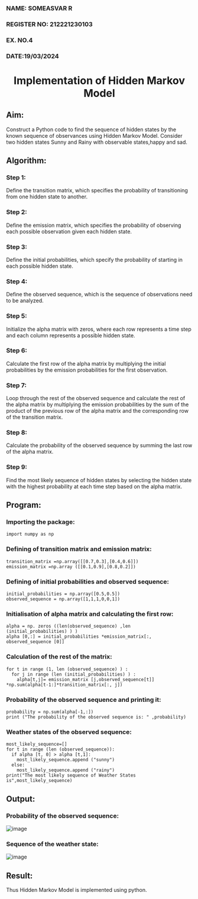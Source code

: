 <H3>NAME: SOMEASVAR R</H3>
<H3>REGISTER NO: 212221230103</H3>
<H3>EX. NO.4</H3>
<H3>DATE:19/03/2024</H3>
<H1 ALIGN =CENTER> Implementation of Hidden Markov Model</H1>

## Aim: 
Construct a Python code to find the sequence of hidden states by the known sequence of observances using Hidden Markov Model. Consider two hidden states Sunny and Rainy with observable states,happy and sad.

## Algorithm:

### Step 1:
Define the transition matrix, which specifies the probability of transitioning from  one hidden state to another.<br>
### Step 2:
Define the emission matrix, which specifies the probability of observing each possible observation given each hidden state.<br>
### Step 3:
Define the initial probabilities, which specify the probability of starting in each possible hidden state.<br>
### Step 4:
Define the observed sequence, which is the sequence of observations need to  be analyzed.<br>
### Step 5:
Initialize the alpha matrix with zeros, where each row represents a time step and each column represents a possible hidden state.<br>
### Step 6:
Calculate the first row of the alpha matrix by multiplying the initial  probabilities by the emission probabilities for the first observation.<br>
### Step 7:
Loop through the rest of the observed sequence and calculate the rest of the alpha matrix by multiplying the emission probabilities by the sum of the product of 
the previous row of the alpha matrix and the corresponding row of the transition matrix.<br>
### Step 8:
Calculate the probability of the observed sequence by summing the last row of the alpha matrix.<br>
### Step 9:
Find the most likely sequence of hidden states by selecting the hidden state with the highest probability at each time step based on the alpha matrix.<br>

## Program:
### Importing the package:
```
import numpy as np
```
### Defining of transition matrix and emission matrix:
```
transition_matrix =np.array([[0.7,0.3],[0.4,0.6]])
emission_matrix =np.array ([[0.1,0.9],[0.8,0.2]])
```
### Defining of initial probabilities and observed sequence:
```
initial_probabilities = np.array([0.5,0.5])
observed_sequence = np.array([1,1,1,0,0,1])
```
### Initialisation of alpha matrix and calculating the first row:
```
alpha = np. zeros ((len(observed_sequence) ,len (initial_probabilities) ) )
alpha [0,:] = initial_probabilities *emission_matrix[:, observed_sequence [0]]
```
### Calculation of the rest of the matrix:
```
for t in range (1, len (observed_sequence) ) :
  for j in range (len (initial_probabilities) ) :
    alpha[t,j]= emission_matrix [j,observed_sequence[t]] *np.sum(alpha[t-1:]*transition_matrix[:, j])
```
### Probability of the observed sequence and printing it:
```
probability = np.sum(alpha[-1,:])
print ("The probability of the observed sequence is: " ,probability)
```
### Weather states of the observed sequence:
```
most_likely_sequence=[]
for t in range (len (observed_sequence)):
  if alpha [t, 0] > alpha [t,1]:
    most_likely_sequence.append ("sunny")
  else:
    most_likely_sequence.append ("rainy")
print("The most likely sequence of Weather States is",most_likely_sequence)
```

## Output:
### Probability of the observed sequence:
![image](https://github.com/SOMEASVAR/Ex-4--AAI/assets/93434149/16ef642f-ca2b-46bc-a634-af4287a05aef)

### Sequence of the weather state:
![image](https://github.com/SOMEASVAR/Ex-4--AAI/assets/93434149/8e81aa0e-4ab1-450a-bca0-7db1a606c715)


## Result:
Thus Hidden Markov Model is implemented using python.

